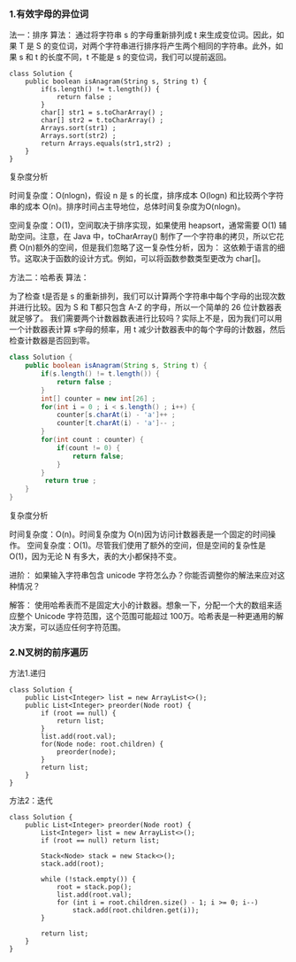 ### 1.有效字母的异位词

法一：排序
算法：
通过将字符串 s 的字母重新排列成 t 来生成变位词。因此，如果 T 是 S 的变位词，对两个字符串进行排序将产生两个相同的字符串。此外，如果 s 和 t 的长度不同，t 不能是 s 的变位词，我们可以提前返回。

```
class Solution {
    public boolean isAnagram(String s, String t) {
        if(s.length() != t.length()) {
            return false ;
        }
        char[] str1 = s.toCharArray() ;
        char[] str2 = t.toCharArray() ;
        Arrays.sort(str1) ;
        Arrays.sort(str2) ;
        return Arrays.equals(str1,str2) ;
    }
}
```

复杂度分析

时间复杂度：O(nlogn)，假设 n 是 s 的长度，排序成本 O(logn) 和比较两个字符串的成本 O(n)。排序时间占主导地位，总体时间复杂度为O(nlogn)。

空间复杂度：O(1)，空间取决于排序实现，如果使用 heapsort，通常需要 O(1) 辅助空间。注意，在 Java 中，toCharArray() 制作了一个字符串的拷贝，所以它花费 O(n)额外的空间，但是我们忽略了这一复杂性分析，因为：
这依赖于语言的细节。这取决于函数的设计方式。例如，可以将函数参数类型更改为 char[]。

方法二：哈希表
算法：

为了检查 t是否是 s 的重新排列，我们可以计算两个字符串中每个字母的出现次数并进行比较。因为 S 和 T都只包含 A-Z 的字母，所以一个简单的 26 位计数器表就足够了。
我们需要两个计数器数表进行比较吗？实际上不是，因为我们可以用一个计数器表计算 s字母的频率，用 t 减少计数器表中的每个字母的计数器，然后检查计数器是否回到零。

```java
class Solution {
    public boolean isAnagram(String s, String t) {
        if(s.length() != t.length()) {
            return false ;
        }
        int[] counter = new int[26] ;
        for(int i = 0 ; i < s.length() ; i++) {
            counter[s.charAt(i) - 'a']++ ;
            counter[t.charAt(i) - 'a']-- ;
        }
        for(int count : counter) {
            if(count != 0) {
                return false;
            } 
        }
         return true ;
    }
}
```

复杂度分析

时间复杂度：O(n)。时间复杂度为 O(n)因为访问计数器表是一个固定的时间操作。
空间复杂度：O(1)。尽管我们使用了额外的空间，但是空间的复杂性是 O(1)，因为无论 N 有多大，表的大小都保持不变。

进阶：
如果输入字符串包含 unicode 字符怎么办？你能否调整你的解法来应对这种情况？

解答：
使用哈希表而不是固定大小的计数器。想象一下，分配一个大的数组来适应整个 Unicode 字符范围，这个范围可能超过 100万。哈希表是一种更通用的解决方案，可以适应任何字符范围。



### 2.N叉树的前序遍历

方法1.递归

```
class Solution {
    public List<Integer> list = new ArrayList<>();
    public List<Integer> preorder(Node root) {
        if (root == null) {
            return list;
        }
        list.add(root.val);
        for(Node node: root.children) {
        	preorder(node);
        }      
        return list;
    }
}
```



方法2：迭代

```
class Solution {
    public List<Integer> preorder(Node root) {
        List<Integer> list = new ArrayList<>();
        if (root == null) return list;
        
        Stack<Node> stack = new Stack<>();
        stack.add(root);
        
        while (!stack.empty()) {
            root = stack.pop();
            list.add(root.val);
            for (int i = root.children.size() - 1; i >= 0; i--)
                stack.add(root.children.get(i));
        }
        
        return list;
    }
}
```



